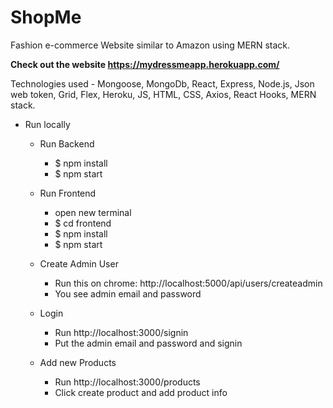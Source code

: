# ShopMe

Fashion e-commerce Website similar to Amazon using MERN stack. 

**Check out the website https://mydressmeapp.herokuapp.com/**

Technologies used - Mongoose, MongoDb, React, Express, Node.js, Json web token, Grid, Flex, Heroku, JS, HTML, CSS, Axios, React Hooks, MERN stack. 

- Run locally 
   - Run Backend
     - $ npm install
     - $ npm start

    - Run Frontend
      - open new terminal
       - $ cd frontend
       - $ npm install
       - $ npm start

    - Create Admin User
      - Run this on chrome: http://localhost:5000/api/users/createadmin
      - You see admin email and password

   - Login
     - Run http://localhost:3000/signin
     - Put the admin email and password and signin

   - Add new Products
     - Run http://localhost:3000/products
     - Click create product and add product info


